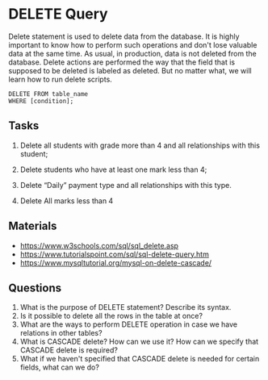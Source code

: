 # DELETE Query

Delete statement is used to delete data from the database.
It is highly important to know how to perform such operations and don't lose valuable data at the same time.
As usual, in production, data is not deleted from the database.
Delete actions are performed the way that the field that is supposed to be deleted is labeled as deleted.
But no matter what, we will learn how to run delete scripts.

```text
DELETE FROM table_name
WHERE [condition];
```

## Tasks

1) Delete all students with grade more than 4 and all relationships with this student;

2) Delete students who have at least one mark less than 4;

3) Delete “Daily” payment type and all relationships with this type.

4) Delete All marks less than 4

## Materials

- https://www.w3schools.com/sql/sql_delete.asp
- https://www.tutorialspoint.com/sql/sql-delete-query.htm
- https://www.mysqltutorial.org/mysql-on-delete-cascade/

## Questions

1. What is the purpose of DELETE statement? Describe its syntax.
2. Is it possible to delete all the rows in the table at once?
3. What are the ways to perform DELETE operation in case we have relations in other tables?
4. What is CASCADE delete? How can we use it? How can we specify that CASCADE delete is required?
5. What if we haven't specified that CASCADE delete is needed for certain fields, what can we do?
